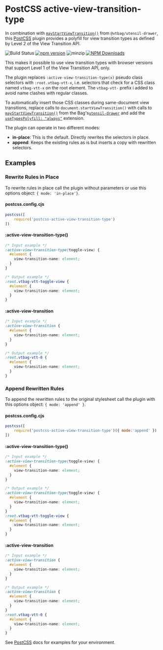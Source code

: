 # PostCSS active-view-transition-type

In combination with [`mayStartViewTransition()`](https://vtbag.dev/tools/utensil-drawer/#maystartviewtransition) from `@vtbag/utensil-drawer`, this [PostCSS](https://github.com/postcss/postcss) plugin provides a polyfill for view transition types as defined by Level 2 of the View Transition API.

![Build Status](https://github.com/vtbag/postcss-active-view-transition-type/actions/workflows/run-build.yml/badge.svg)
[![npm version](https://img.shields.io/npm/v/postcss-active-view-transition-type/latest)](
https://www.npmjs.com/package/postcss-active-view-transition-type)
![minzip](https://badgen.net/bundlephobia/minzip/postcss-active-view-transition-type)
[![NPM Downloads](https://img.shields.io/npm/dw/postcss-active-view-transition-type)](https://www.npmjs.com/package/postcss-active-view-transition-type)

This makes it possible to use view transition types with browser versions that support Level 1 of the View Transition API, only.

The plugin replaces `:active-view-transition-type(x)` pseudo class selectors with `:root.vtbag-vtt-x`, i.e. selectors that check for a CSS class named `vtbag-vtt-x` on the root element. The `vtbag-vtt-` prefix i added to avoid name clashes with regular classes.

To automatically insert those CSS classes during same-document view transitions, replace calls to `document.startViewTransition()` with calls to [`mayStartViewTransition()`](https://vtbag.dev/tools/utensil-drawer/#maystartviewtransition) from the Bag's[`utensil-drawer`](https://vtbag.dev/tools/utensil-drawer) and add the [`useTypesPolyfill: "always"`](https://vtbag.dev/tools/utensil-drawer/#usetypespolyfill-always--auto--never) extension.

The plugin can operate in two different modes:
* **in-place**: This is the default. Directly rewrites the selectors in place.
* **append**: Keeps the existing rules as is but inserts a copy with rewritten selectors.

## Examples

### Rewrite Rules in Place
To rewrite rules in place call the plugin without parameters or use this options object: `{ mode: 'in-place'}`.

####  postcss.config.cjs
```js
postcss([
	require('postcss-active-view-transition-type')
])
```
#### :active-view-transition-type()
```css
/* Input example */
:active-view-transition-type(toggle-view) {
  #element {
    view-transition-name: element;
  }
}
```

```css
/* Output example */
:root.vtbag-vtt-toggle-view {
  #element {
    view-transition-name: element;
  }
}
```
#### :active-view-transition
```css
/* Input example */
:active-view-transition {
  #element {
    view-transition-name: element;
  }
}
```

```css
/* Output example */
:root.vtbag-vtt-0 {
  #element {
    view-transition-name: element;
  }
}
```

### Append Rewritten Rules
To append the rewritten rules to the original stylesheet call the plugin with this options object: `{ mode: 'append' }`.

####  postcss.config.cjs
```js
postcss([
	require('postcss-active-view-transition-type')({ mode:'append' })
])
```
#### :active-view-transition-type()
```css
/* Input example */
:active-view-transition-type(toggle-view) {
  #element {
    view-transition-name: element;
  }
}
```

```css
/* Output example */
:active-view-transition-type(toggle-view) {
  #element {
    view-transition-name: element;
  }
}
:root.vtbag-vtt-toggle-view {
  #element {
    view-transition-name: element;
  }
}
```
#### :active-view-transition
```css
/* Input example */
:active-view-transition {
  #element {
    view-transition-name: element;
  }
}
```

```css
/* Output example */
:active-view-transition {
  #element {
    view-transition-name: element;
  }
}
:root.vtbag-vtt-0 {
  #element {
    view-transition-name: element;
  }
}
```

See [PostCSS](https://github.com/postcss/postcss) docs for examples for your environment.